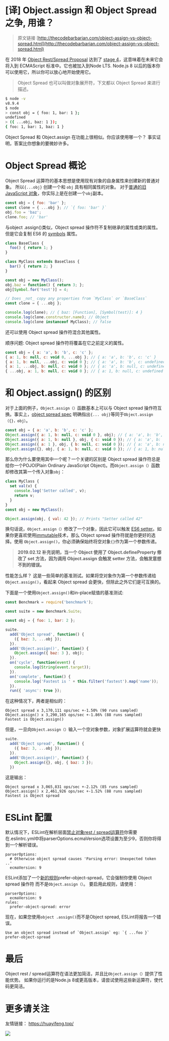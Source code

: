 # [译] Object.assign 和 Object Spread 之争, 用谁？

> 原文链接 [http://thecodebarbarian.com/object-assign-vs-object-spread.html](http://thecodebarbarian.com/object-assign-vs-object-spread.html)

在 2018 年 [Object Rest/Spread Proposal](https://github.com/tc39/proposal-object-rest-spread) 达到了 [stage 4](https://tc39.github.io/process-document/ )，这意味着在未来它会将入到 ECMAScript 标准中。它也被加入到Node LTS. Node.js 8 以后的版本你可以使用它，所以你可以放心地开始使用它。

> Object Spread 也可以叫做对象展开符，下文都以 Object Spread 来进行描述。

```bash
$ node -v
v8.9.4
$ node
> const obj = { foo: 1, bar: 1 };
undefined
> ({ ...obj, baz: 1 });
{ foo: 1, bar: 1, baz: 1 }
```

Object Spread 和 Object.assign 在功能上很相似。你应该使用哪一个？ 事实证明，答案比你想象的要微妙许多。

# Object Spread 概论

Object Spread 运算符的基本思想是使用现有对象的自身属性来创建新的普通对象。 所以`{...obj}` 创建一个和 `obj` 具有相同属性的对象。 对于[普通的旧 JavaScript 对象](http://g-liu.com/blog/2015/08/object-oriented-programming-javascript-using-pojos-for-good/)，你实际上是在创建一个`obj`副本。


```javascript
const obj = { foo: 'bar' };
const clone = { ...obj }; // `{ foo: 'bar' }`
obj.foo = 'baz';
clone.foo; // 'bar'
```

与object .assign()类似，Object spread 操作符不复制继承的属性或类的属性。但是它会复制 ES6 的 [symbols](https://developer.mozilla.org/en-US/docs/Web/JavaScript/Reference/Global_Objects/Symbol) 属性。

```javascript
class BaseClass {
  foo() { return 1; }
}

class MyClass extends BaseClass {
  bar() { return 2; }
}

const obj = new MyClass();
obj.baz = function() { return 3; };
obj[Symbol.for('test')] = 4;

// Does _not_ copy any properties from `MyClass` or `BaseClass`
const clone = { ...obj };

console.log(clone); // { baz: [Function], [Symbol(test)]: 4 }
console.log(clone.constructor.name); // Object
console.log(clone instanceof MyClass); // false
```

还可以使用 Object spread 操作符混合其他属性。

顺序问题: Object spread 操作符将覆盖在它之前定义的属性。

```javascript
const obj = { a: 'a', b: 'b', c: 'c' };
{ a: 1, b: null, c: void 0, ...obj }; // { a: 'a', b: 'b', c: 'c' }
{ a: 1, b: null, ...obj, c: void 0 }; // { a: 'a', b: 'b', c: undefined }
{ a: 1, ...obj, b: null, c: void 0 }; // { a: 'a', b: null, c: undefined }
{ ...obj, a: 1, b: null, c: void 0 }; // { a: 1, b: null, c: undefined }
```

# 和 Object.assign() 的区别

对于上面的例子，`Object.assign（）`函数基本上可以与 Object spread 操作符互换。事实上，[object spread spec](https://github.com/tc39/proposal-object-rest-spread/blob/master/Spread.md) 明确指出`{... obj}`等同于`Object.assign（{}，obj）`。

```javascript
const obj = { a: 'a', b: 'b', c: 'c' };
Object.assign({ a: 1, b: null, c: void 0 }, obj); // { a: 'a', b: 'b', c: 'c' }
Object.assign({ a: 1, b: null }, obj, { c: void 0 }); // { a: 'a', b: 'b', c: undefined }
Object.assign({ a: 1 }, obj, { b: null, c: void 0 }); // { a: 'a', b: null, c: undefined }
Object.assign({}, obj, { a: 1, b: null, c: void 0 }); // { a: 1, b: null, c: undefined }
```

那么你为什么要使用其中一个呢？一个关键的区别是 Object spread 操作符总是给你一个POJO(Plain Ordinary JavaScript Object)。而`Object.assign（）`函数却修改其第一个传入对象`obj`：

```javascript
class MyClass {
  set val(v) {
    console.log('Setter called', v);
    return v;
  }
}
const obj = new MyClass();

Object.assign(obj, { val: 42 }); // Prints "Setter called 42"
```

换句话说，`Object.assign（）`修改了一个对象，因此它可以触发 [ES6 setter](https://developer.mozilla.org/en-US/docs/Web/JavaScript/Reference/Functions/set)。如果你更喜欢使用[immutable](https://facebook.github.io/immutable-js/)技术，那么 Object spread 操作符就是你更好的选择。使用 `Object.assign()`，你必须确保始终将空对象`{​​}`作为第一个参数传递。

> **2019.02.12 补充说明，当一个 Object 使用了 Object.defineProperty 修改了 set 方法，因为调用 Object.assign 会触发 setter 方法，会触发意想不到的错误。**

性能怎么样？ 这是一些简单的基准测试。如果将空对象作为第一个参数传递给`Object.assign()`，看起来 Object spread 会更快，但除此之外它们是可互换的。

下面是一个使用`Object.assign()`和in-place赋值的基准测试:

```javascript
const Benchmark = require('benchmark');

const suite = new Benchmark.Suite;

const obj = { foo: 1, bar: 2 };

suite.
  add('Object spread', function() {
    ({ baz: 3, ...obj });
  }).
  add('Object.assign()', function() {
    Object.assign({ baz: 3 }, obj);
  }).
  on('cycle', function(event) {
    console.log(String(event.target));
  }).
  on('complete', function() {
    console.log('Fastest is ' + this.filter('fastest').map('name'));
  }).
  run({ 'async': true });

```

在这种情况下，两者是相似的：

```
Object spread x 3,170,111 ops/sec +-1.50% (90 runs sampled)
Object.assign() x 3,290,165 ops/sec +-1.86% (88 runs sampled)
Fastest is Object.assign()
```

但是，一旦向`Object.assign（）`输入一个空对象参数，对象扩展运算符就会更快

```javascript
suite.
  add('Object spread', function() {
    ({ baz: 3, ...obj });
  }).
  add('Object.assign()', function() {
    Object.assign({}, obj, { baz: 3 });
  })
```

这是输出：

```
Object spread x 3,065,831 ops/sec +-2.12% (85 runs sampled)
Object.assign() x 2,461,926 ops/sec +-1.52% (88 runs sampled)
Fastest is Object spread

```

# ESLint 配置

默认情况下，ESLint在解析层面[禁止对象rest / spread运算符](https://github.com/eslint/eslint/issues/10307)你需要在.eslintrc.yml中将parserOptions.ecmaVersion选项设置为至少9，否则你将得到一个解析错误。

```
parserOptions:
  # Otherwise object spread causes 'Parsing error: Unexpected token ..'
  ecmaVersion: 9
```

ESLint添加了一个[新的规则](https://github.com/eslint/eslint/pull/9955)prefer-object-spread，它会强制你使用 Object spread 操作符 而不是`Object.assign（）`。 要启用此规则，请使用：

```
parserOptions:
  ecmaVersion: 9
rules:
  prefer-object-spread: error
```

现在，如果您使用`object .assign()`而不是Object spread, ESLint将报告一个错误。

```
Use an object spread instead of `Object.assign` eg: `{ ...foo }`  prefer-object-spread
```

# 最后

Object rest / spread运算符在语法更加简洁，并且比`Object.assign（）`提供了性能优势。 如果你运行的是Node.js 8或更高版本，请尝试使用这些新运算符，使代码更简洁。

# 更多请关注

友情链接： https://huayifeng.top/

![](https://s3.qiufengh.com/blog/1568533452735.png)

